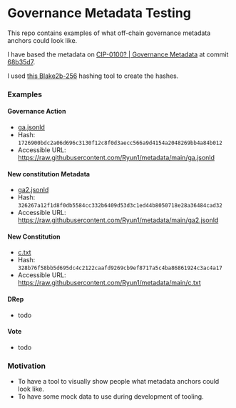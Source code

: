 # Governance Metadata Testing

This repo contains examples of what off-chain governance metadata anchors could look like.

I have based the metadata on [CIP-0100? | Governance Metadata](https://github.com/cardano-foundation/CIPs/pull/556) at commit [68b35d7](https://github.com/cardano-foundation/CIPs/pull/556/).

I used [this Blake2b-256](https://toolkitbay.com/tkb/tool/BLAKE2b_256) hashing tool to create the hashes.

### Examples

#### Governance Action
- [ga.jsonld](./ga.jsonld)
- Hash: `1726900bdc2a06d696c3130f12c8f0d3aecc566a9d4154a2048269bb4a84b012`
- Accessible URL: https://raw.githubusercontent.com/Ryun1/metadata/main/ga.jsonld

#### New constitution Metadata
- [ga2.jsonld](./ga2.jsonld)
- Hash: `326267a12f1d8f0db5584cc332b6409d53d3c1ed44b8050718e28a36484cad32`
- Accessible URL: https://raw.githubusercontent.com/Ryun1/metadata/main/ga2.jsonld

#### New Constitution
- [c.txt](./c.txt)
- Hash: `328b76f58bb5d695dc4c2122caafd9269cb9ef8717a5c4ba86861924c3ac4a17`
- Accessible URL: https://raw.githubusercontent.com/Ryun1/metadata/main/c.txt

#### DRep
- todo

#### Vote
- todo

### Motivation
- To have a tool to visually show people what metadata anchors could look like.
- To have some mock data to use during development of tooling.